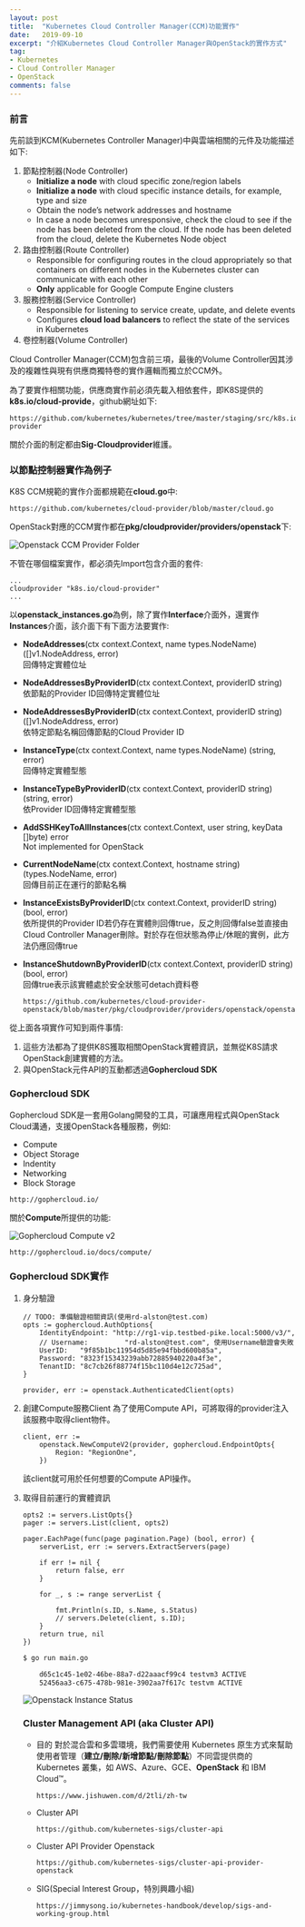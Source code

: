 ```yaml
---
layout: post
title:  "Kubernetes Cloud Controller Manager(CCM)功能實作"
date:   2019-09-10
excerpt: "介紹Kubernetes Cloud Controller Manager與OpenStack的實作方式"
tag:
- Kubernetes 
- Cloud Controller Manager
- OpenStack
comments: false
---  
```


### 前言    

先前談到KCM(Kubernetes Controller Manager)中與雲端相關的元件及功能描述如下:    

1. 節點控制器(Node Controller)   
    * **Initialize a node** with cloud specific zone/region labels
    * **Initialize a node** with cloud specific instance details, for example, type and size
    * Obtain the node’s network addresses and hostname
    * In case a node becomes unresponsive, check the cloud to see if the node has been deleted from the cloud. If the node has been deleted from the cloud, delete the Kubernetes Node object
2. 路由控制器(Route Controller)   
    * Responsible for configuring routes in the cloud appropriately so that containers on different nodes in the Kubernetes cluster can communicate with each other  
    * **Only** applicable for Google Compute Engine clusters
3. 服務控制器(Service Controller)   
    * Responsible for listening to service create, update, and delete events  
    * Configures **cloud load balancers** to reflect the state of the services in Kubernetes
4. 卷控制器(Volume Controller)   

Cloud Controller Manager(CCM)包含前三項，最後的Volume Controller因其涉及的複雜性與現有供應商獨特卷的實作邏輯而獨立於CCM外。  

為了要實作相關功能，供應商實作前必須先載入相依套件，即K8S提供的**k8s.io/cloud-provide**，github網址如下:   

```
https://github.com/kubernetes/kubernetes/tree/master/staging/src/k8s.io/cloud-provider   
```
關於介面的制定都由**Sig-Cloudprovider**維護。

### 以節點控制器實作為例子 
K8S CCM規範的實作介面都規範在**cloud.go**中:

```
https://github.com/kubernetes/cloud-provider/blob/master/cloud.go
```
OpenStack對應的CCM實作都在**pkg/cloudprovider/providers/openstack**下:   

![Openstack CCM Provider Folder](https://github.com/kisekitw/kisekitw.github.io/blob/master/assets/img/1080910/OpenstackCCMFolder.png?raw=true)    

<!-- Kubernetes CCM要求的介面合約大部分都在**openstack.go**中，例如節點相關的實作則放在**openstack_instances.go**內。 -->

不管在哪個檔案實作，都必須先Import包含介面的套件:   

```golang
...   
cloudprovider "k8s.io/cloud-provider"   
...   
```   

以**openstack_instances.go**為例，除了實作**Interface**介面外，還實作**Instances**介面，該介面下有下面方法要實作:

* **NodeAddresses**(ctx context.Context, name types.NodeName) ([]v1.NodeAddress, error)      
    回傳特定實體位址   
* **NodeAddressesByProviderID**(ctx context.Context, providerID string)      
    依節點的Provider ID回傳特定實體位址   
* **NodeAddressesByProviderID**(ctx context.Context, providerID string) ([]v1.NodeAddress, error)    
    依特定節點名稱回傳節點的Cloud Provider ID   
* **InstanceType**(ctx context.Context, name types.NodeName) (string, error)   
    回傳特定實體型態   
* **InstanceTypeByProviderID**(ctx context.Context, providerID string) (string, error)   
    依Provider ID回傳特定實體型態
* **AddSSHKeyToAllInstances**(ctx context.Context, user string, keyData []byte) error   
    Not implemented for OpenStack
* **CurrentNodeName**(ctx context.Context, hostname string) (types.NodeName, error)      
    回傳目前正在運行的節點名稱
* **InstanceExistsByProviderID**(ctx context.Context, providerID string) (bool, error)   
    依所提供的Provider ID若仍存在實體則回傳true，反之則回傳false並直接由Cloud Controller Manager刪除。對於存在但狀態為停止/休眠的實例，此方法仍應回傳true   
* **InstanceShutdownByProviderID**(ctx context.Context, providerID string) (bool, error)     
    回傳true表示該實體處於安全狀態可detach資料卷   

    ```   
    https://github.com/kubernetes/cloud-provider-openstack/blob/master/pkg/cloudprovider/providers/openstack/openstack_instances.go
    ```

從上面各項實作可知到兩件事情:   
1. 這些方法都為了提供K8S獲取相關OpenStack實體資訊，並無從K8S請求OpenStack創建實體的方法。  
2. 與OpenStack元件API的互動都透過**Gophercloud SDK**   

### Gophercloud SDK   

Gophercloud SDK是一套用Golang開發的工具，可讓應用程式與OpenStack Cloud溝通，支援OpenStack各種服務，例如:  
* Compute   
* Object Storage   
* Indentity   
* Networking   
* Block Storage   

```
http://gophercloud.io/
```   
關於**Compute**所提供的功能:   

![Gophercloud Compute v2](https://github.com/kisekitw/kisekitw.github.io/blob/master/assets/img/1080910/GophercloudComputeV2.png?raw=true)    

```
http://gophercloud.io/docs/compute/
```

### Gophercloud SDK實作   

1. 身分驗證

    ``` golang
    // TODO: 準備驗證相關資訊(使用rd-alston@test.com)
	opts := gophercloud.AuthOptions{
		IdentityEndpoint: "http://rg1-vip.testbed-pike.local:5000/v3/",
		// Username:         "rd-alston@test.com", 使用Username驗證會失敗
		UserID:   "9f85b1bc11954d5d85e94fbbd600b85a",
		Password: "8323f15343239abb72885940220a4f3e",
		TenantID: "8c7cb26f88774f15bc110d4e12c725ad",
    }
    
    provider, err := openstack.AuthenticatedClient(opts)
    ```
2. 創建Compute服務Client
    為了使用Compute API，可將取得的provider注入該服務中取得client物件。   

    ```golang   
    client, err :=
		openstack.NewComputeV2(provider, gophercloud.EndpointOpts{
			Region: "RegionOne",
		})
    ```   
    該client就可用於任何想要的Compute API操作。

3. 取得目前運行的實體資訊   

    ```golang
    opts2 := servers.ListOpts{}
	pager := servers.List(client, opts2)

	pager.EachPage(func(page pagination.Page) (bool, error) {
		serverList, err := servers.ExtractServers(page)

		if err != nil {
			return false, err
		}

		for _, s := range serverList {

			fmt.Println(s.ID, s.Name, s.Status)
			// servers.Delete(client, s.ID);
		}
		return true, nil
	})
    ```   

    ```cmd
    $ go run main.go   

        d65c1c45-1e02-46be-88a7-d22aaacf99c4 testvm3 ACTIVE
        52456aa3-c675-478b-981e-3902aa7f617c testvm ACTIVE
    ```   

    ![Openstack Instance Status](https://github.com/kisekitw/kisekitw.github.io/blob/master/assets/img/1080910/OpenstackInstanceStatus.png?raw=true)  

    ### Cluster Management API (aka Cluster API)
    * 目的
        對於混合雲和多雲環境，我們需要使用 Kubernetes 原生方式來幫助使用者管理（**建立/刪除/新增節點/刪除節點**）不同雲提供商的 Kubernetes 叢集，如 AWS、Azure、GCE、**OpenStack** 和 IBM Cloud™。   

        ```   
        https://www.jishuwen.com/d/2tli/zh-tw
        ```

    * Cluster API
        ```
        https://github.com/kubernetes-sigs/cluster-api
        ```

    * Cluster API Provider Openstack
        ```
        https://github.com/kubernetes-sigs/cluster-api-provider-openstack   
        ```

    * SIG(Special Interest Group，特別興趣小組)    
        ```
        https://jimmysong.io/kubernetes-handbook/develop/sigs-and-working-group.html
        ```



